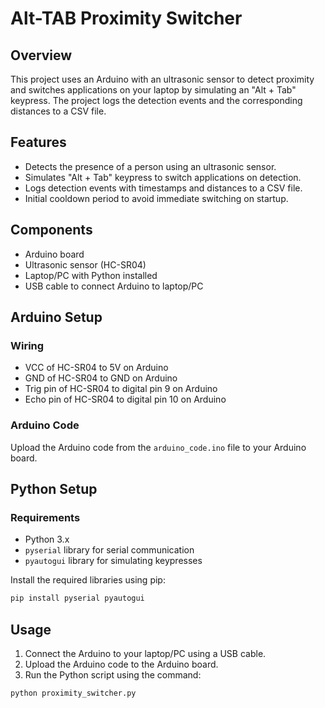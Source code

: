 # Alt-TAB Proximity Switcher

## Overview

This project uses an Arduino with an ultrasonic sensor to detect proximity and switches applications on your laptop by simulating an "Alt + Tab" keypress. The project logs the detection events and the corresponding distances to a CSV file.

## Features

- Detects the presence of a person using an ultrasonic sensor.
- Simulates "Alt + Tab" keypress to switch applications on detection.
- Logs detection events with timestamps and distances to a CSV file.
- Initial cooldown period to avoid immediate switching on startup.

## Components

- Arduino board
- Ultrasonic sensor (HC-SR04)
- Laptop/PC with Python installed
- USB cable to connect Arduino to laptop/PC

## Arduino Setup

### Wiring

- VCC of HC-SR04 to 5V on Arduino
- GND of HC-SR04 to GND on Arduino
- Trig pin of HC-SR04 to digital pin 9 on Arduino
- Echo pin of HC-SR04 to digital pin 10 on Arduino

### Arduino Code

Upload the Arduino code from the `arduino_code.ino` file to your Arduino board.

## Python Setup

### Requirements

- Python 3.x
- `pyserial` library for serial communication
- `pyautogui` library for simulating keypresses

Install the required libraries using pip:

```bash
pip install pyserial pyautogui
```

## Usage

1. Connect the Arduino to your laptop/PC using a USB cable.
2. Upload the Arduino code to the Arduino board.
3. Run the Python script using the command:

```bash
python proximity_switcher.py
```

